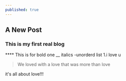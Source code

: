 ```yaml
---
published: true
---
```

## A New Post

### This is my first real blog
**** This is for bold one
__ italics
-unorderd list
1.i love u
> We loved with a love that was more than love

it's all about love!!!
